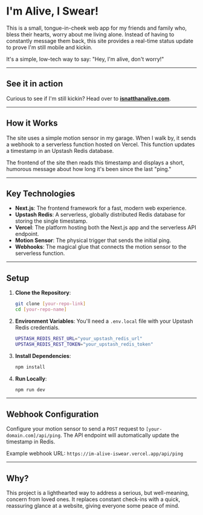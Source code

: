 # I'm Alive, I Swear!

This is a small, tongue-in-cheek web app for my friends and family who, bless their hearts, worry about me living alone. Instead of having to constantly message them back, this site provides a real-time status update to prove I'm still mobile and kickin.

It's a simple, low-tech way to say: "Hey, I'm alive, don't worry!"

---

## See it in action

Curious to see if I'm still kickin? Head over to **[isnatthanalive.com](https://isnatthanalive.com)**.

---

## How it Works

The site uses a simple motion sensor in my garage. When I walk by, it sends a webhook to a serverless function hosted on Vercel. This function updates a timestamp in an Upstash Redis database.

The frontend of the site then reads this timestamp and displays a short, humorous message about how long it's been since the last "ping."

---

## Key Technologies

- **Next.js**: The frontend framework for a fast, modern web experience.
- **Upstash Redis**: A serverless, globally distributed Redis database for storing the single timestamp.
- **Vercel**: The platform hosting both the Next.js app and the serverless API endpoint.
- **Motion Sensor**: The physical trigger that sends the initial ping.
- **Webhooks**: The magical glue that connects the motion sensor to the serverless function.

---

## Setup

1.  **Clone the Repository**:

    ```bash
    git clone [your-repo-link]
    cd [your-repo-name]
    ```

2.  **Environment Variables**:
    You'll need a `.env.local` file with your Upstash Redis credentials.

    ```bash
    UPSTASH_REDIS_REST_URL="your_upstash_redis_url"
    UPSTASH_REDIS_REST_TOKEN="your_upstash_redis_token"
    ```

3.  **Install Dependencies**:

    ```bash
    npm install
    ```

4.  **Run Locally**:
    ```bash
    npm run dev
    ```

---

## Webhook Configuration

Configure your motion sensor to send a `POST` request to `[your-domain.com]/api/ping`. The API endpoint will automatically update the timestamp in Redis.

Example webhook URL: `https://im-alive-iswear.vercel.app/api/ping`

---

## Why?

This project is a lighthearted way to address a serious, but well-meaning, concern from loved ones. It replaces constant check-ins with a quick, reassuring glance at a website, giving everyone some peace of mind.
